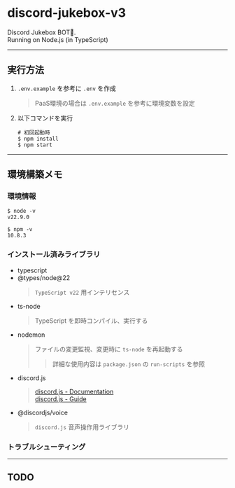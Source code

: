 # discord-jukebox-v3

Discord Jukebox BOT🤖.  
Running on Node.js (in TypeScript)

---

## 実行方法

1. `.env.example` を参考に `.env` を作成
    > PaaS環境の場合は `.env.example` を参考に環境変数を設定
2. 以下コマンドを実行

    ```
    # 初回起動時
    $ npm install
    $ npm start
    ```

---

## 環境構築メモ

### 環境情報

```
$ node -v
v22.9.0

$ npm -v
10.8.3
```

### インストール済みライブラリ

-   typescript
-   @types/node@22
    > `TypeScript v22` 用インテリセンス
-   ts-node
    > TypeScript を即時コンパイル、実行する
-   nodemon
    > ファイルの変更監視、変更時に `ts-node` を再起動する
    >
    > > 詳細な使用内容は `package.json` の `run-scripts` を参照
-   discord.js
    > [discord.js - Documentation](https://discord.js.org/#/docs/discord.js/main/general/welcome)  
    > [discord.js - Guide](https://discordjs.guide/)
-   @discordjs/voice
    > `discord.js` 音声操作用ライブラリ

### トラブルシューティング

---

## TODO

